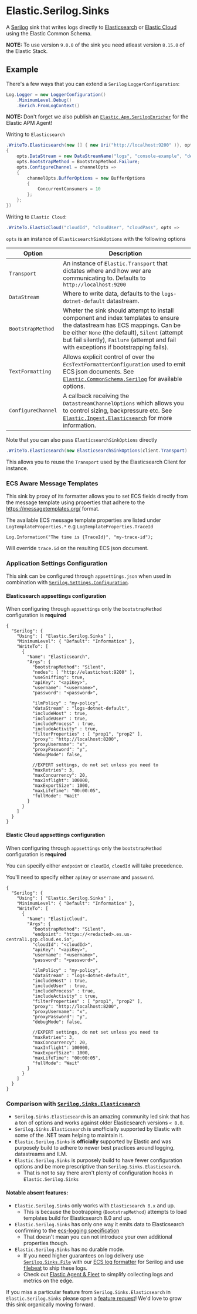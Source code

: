 # Elastic.Serilog.Sinks

A [Serilog](https://serilog.net/) sink that writes logs directly to [Elasticsearch](https://www.elastic.co/elasticsearch/) or [Elastic Cloud](https://www.elastic.co/cloud/) using the Elastic Common Schema.

**NOTE:** To use version `9.0.0` of the sink you need atleast version `8.15.0` of the Elastic Stack.

## Example

There's a few ways that you can extend a `Serilog` `LoggerConfiguration`:

```csharp
Log.Logger = new LoggerConfiguration()
	.MinimumLevel.Debug()
	.Enrich.FromLogContext()
```

**NOTE:** Don't forget we also publish an [`Elastic.Apm.SerilogEnricher`](`https://github.com/elastic/ecs-dotnet/blob/main/src/Elastic.Apm.SerilogEnricher/readme.md`) for the Elastic APM Agent!

Writing to `Elasticsearch`

```csharp
.WriteTo.Elasticsearch(new [] { new Uri("http://localhost:9200" )}, opts =>
{
	opts.DataStream = new DataStreamName("logs", "console-example", "demo");
	opts.BootstrapMethod = BootstrapMethod.Failure;
	opts.ConfigureChannel = channelOpts =>
	{
		channelOpts.BufferOptions = new BufferOptions 
		{ 
			ConcurrentConsumers = 10 
		};
	};
})
```
Writing to `Elastic Cloud`:
```csharp
.WriteTo.ElasticCloud("cloudId", "cloudUser", "cloudPass", opts =>
```

`opts` is an instance of `ElasticsearchSinkOptions` with the following options


| Option | Description |
|-------|-------------|
| `Transport` | An instance of `Elastic.Transport` that dictates where and how wer are communicating to. Defaults to `http://localhost:9200` |
| `DataStream` | Where to write data, defaults to the `logs-dotnet-default` datastream. |
| `BootstrapMethod` | Wheter the sink should attempt to install component and index templates to ensure the datastream has ECS mappings. Can be be either `None` (the default), `Silent` (attempt but fail silently), `Failure` (attempt and fail with exceptions if bootstrapping fails). |
| `TextFormatting`| Allows explicit control of over the `EcsTextFormatterConfiguration` used to emit ECS json documents. See [`Elastic.CommonSchema.Serilog`](https://github.com/elastic/ecs-dotnet/tree/main/src/Elastic.CommonSchema.Serilog) for available options. |
| `ConfigureChannel` | A callback receiving the `DatastreamChannelOptions` which allows you to control sizing, backpressure etc. See [`Elastic.Ingest.Elasticsearch`](https://github.com/elastic/elastic-ingest-dotnet/blob/main/src/Elastic.Ingest.Elasticsearch/README.md#elasticingestelasticsearch) for more information.

Note that you can also pass `ElasticsearchSinkOptions` directly

```csharp
.WriteTo.Elasticsearch(new ElasticsearchSinkOptions(client.Transport)
```

This allows you to reuse the `Transport` used by the Elasticsearch Client for instance.

### ECS Aware Message Templates

This sink by proxy of its formatter allows you to set ECS fields directly from the message template using properties that adhere to the
https://messagetemplates.org/ format.

The available ECS message template properties are listed under `LogTemplateProperties.*` e.g `LogTemplateProperties.TraceId`

```chsarp
Log.Information("The time is {TraceId}", "my-trace-id");
```

Will override `trace.id` on the resulting ECS json document.

### Application Settings Configuration

This sink can be configured through `appsettings.json` when used in combination with [`Serilog.Settings.Configuration`](https://github.com/serilog/serilog-settings-configuration).

#### Elasticsearch appsettings configuration

When configuring through `appsettings` only the `bootstrapMethod` configuration is **required**

```json5
{
  "Serilog": {
    "Using": [ "Elastic.Serilog.Sinks" ],
    "MinimumLevel": { "Default": "Information" },
    "WriteTo": [
      {
        "Name": "Elasticsearch",
        "Args": {
          "bootstrapMethod": "Silent",
          "nodes": [ "http://elastichost:9200" ],
          "useSniffing": true,
          "apiKey": "<apiKey>",
          "username": "<username>",
          "password": "<password>",

          "ilmPolicy" : "my-policy",
          "dataStream" : "logs-dotnet-default",
          "includeHost" : true,
          "includeUser" : true,
          "includeProcess" : true,
          "includeActivity" : true,
          "filterProperties" : [ "prop1", "prop2" ],
          "proxy": "http://localhost:8200",
          "proxyUsername": "x",
          "proxyPassword": "y",
          "debugMode": false,

          //EXPERT settings, do not set unless you need to 
          "maxRetries": 3,
          "maxConcurrency": 20,
          "maxInflight": 100000,
          "maxExportSize": 1000,
          "maxLifeTime": "00:00:05",
          "fullMode": "Wait"
        }
      }
    ]
  }
}
```

#### Elastic Cloud appsettings configuration

When configuring through `appsettings` only the `bootstrapMethod` configuration is **required**

You can specify either `endpoint` or `cloudId`, `cloudId` will take precedence.

You'll need to specify either `apiKey` or `username` and `password`.

```json5
{
  "Serilog": {
    "Using": [ "Elastic.Serilog.Sinks" ],
    "MinimumLevel": { "Default": "Information" },
    "WriteTo": [
      {
        "Name": "ElasticCloud",
        "Args": {
          "bootstrapMethod": "Silent",
          "endpoint": "https://<redacted>.es.us-central1.gcp.cloud.es.io",
          "cloudId": "<cloudId>",
          "apiKey": "<apiKey>",
          "username": "<username>",
          "password": "<password>",
          
          "ilmPolicy" : "my-policy",
          "dataStream" : "logs-dotnet-default",
          "includeHost" : true,
          "includeUser" : true,
          "includeProcess" : true,
          "includeActivity" : true,
          "filterProperties" : [ "prop1", "prop2" ],
          "proxy": "http://localhost:8200",
          "proxyUsername": "x",
          "proxyPassword": "y",
          "debugMode": false,

          //EXPERT settings, do not set unless you need to 
          "maxRetries": 3,
          "maxConcurrency": 20,
          "maxInflight": 100000,
          "maxExportSize": 1000,
          "maxLifeTime": "00:00:05",
          "fullMode": "Wait"
        }
      }
    ]
  }
}
```


### Comparison with [`Serilog.Sinks.Elasticsearch`](https://github.com/serilog-contrib/serilog-sinks-elasticsearch)

* `Serilog.Sinks.Elasticsearch` is an amazing community led sink that has a ton of options and works against older Elasticsearch versions `< 8.0`.
* `Serilog.Sinks.Elasticsearch` is unofficially supported by Elastic with some of the .NET team helping to maintain it.
* `Elastic.Serilog.Sinks` is **officially** supported by Elastic and was purposely build to adhere to newer best practices around logging, datastreams and ILM.
* `Elastic.Serilog.Sinks` is purposely build to have fewer configuration options and be more prescriptive than `Serilog.Sinks.Elasticsearch`.
  * That is not to say there aren't plenty of configuration hooks in `Elastic.Serilog.Sinks` 

#### Notable absent features:
* `Elastic.Serilog.Sinks` only works with `Elasticsearch 8.x` and up. 
  * This is because the bootrapping (`BootstrapMethod`) attempts to load templates build for Elasticsearch 8.0 and up. 
* `Elastic.Serilog.Sinks` has only one way it emits data to Elasticsearch confirming to the [ecs-logging specification](https://github.com/elastic/ecs-logging)
  * That doesn't mean you can not introduce your own additional properties though.
* `Elastic.Serilog.Sinks` has no durable mode. 
  * If you need higher guarantees on log delivery use [`Serilog.Sinks.File`](https://github.com/serilog/serilog-sinks-file) with our [ECS log formatter](https://www.nuget.org/packages/Elastic.CommonSchema.Serilog/) for Serilog and use [filebeat](https://www.elastic.co/beats/filebeat) to ship these logs.
  * Check out [Elastic Agent & Fleet](https://www.elastic.co/guide/en/fleet/current/fleet-overview.html) to simplify collecting logs and metrics on the edge.

If you miss a particular feature from `Serilog.Sinks.Elasticsearch` in `Elastic.Serilog.Sinks` please open a [feature request](https://github.com/elastic/ecs-dotnet/issues/new?assignees=&labels=enhancement&template=feature_request.md&title=%5BFEATURE%5D)! We'd love to grow this sink organically moving forward.

